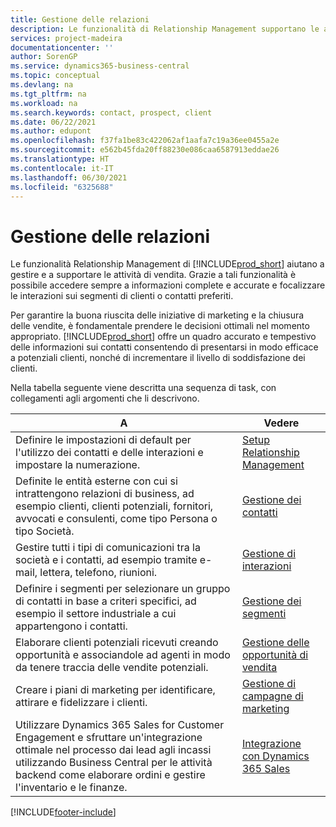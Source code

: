 ```yaml
---
title: Gestione delle relazioni
description: Le funzionalità di Relationship Management supportano le attività di vendita e consentono di accedere alle informazioni sui contatti e i potenziali clienti in modo da poter assistere in modo efficiente i clienti.
services: project-madeira
documentationcenter: ''
author: SorenGP
ms.service: dynamics365-business-central
ms.topic: conceptual
ms.devlang: na
ms.tgt_pltfrm: na
ms.workload: na
ms.search.keywords: contact, prospect, client
ms.date: 06/22/2021
ms.author: edupont
ms.openlocfilehash: f37fa1be83c422062af1aafa7c19a36ee0455a2e
ms.sourcegitcommit: e562b45fda20ff88230e086caa6587913eddae26
ms.translationtype: HT
ms.contentlocale: it-IT
ms.lasthandoff: 06/30/2021
ms.locfileid: "6325688"
---
```

# <a name="managing-relationships"></a>Gestione delle relazioni
Le funzionalità Relationship Management di [!INCLUDE[prod_short](includes/prod_short.md)] aiutano a gestire e a supportare le attività di vendita. Grazie a tali funzionalità è possibile accedere sempre a informazioni complete e accurate e focalizzare le interazioni sui segmenti di clienti o contatti preferiti.

Per garantire la buona riuscita delle iniziative di marketing e la chiusura delle vendite, è fondamentale prendere le decisioni ottimali nel momento appropriato. [!INCLUDE[prod_short](includes/prod_short.md)] offre un quadro accurato e tempestivo delle informazioni sui contatti consentendo di presentarsi in modo efficace a potenziali clienti, nonché di incrementare il livello di soddisfazione dei clienti.

Nella tabella seguente viene descritta una sequenza di task, con collegamenti agli argomenti che li descrivono.  

| A | Vedere |
| --- | --- |
|Definire le impostazioni di default per l'utilizzo dei contatti e delle interazioni e impostare la numerazione.|[Setup Relationship Management](marketing-setup-marketing.md)|
|Definite le entità esterne con cui si intrattengono relazioni di business, ad esempio clienti, clienti potenziali, fornitori, avvocati e consulenti, come tipo Persona o tipo Società.|[Gestione dei contatti](marketing-contacts.md)|
|Gestire tutti i tipi di comunicazioni tra la società e i contatti, ad esempio tramite e-mail, lettera, telefono, riunioni.|[Gestione di interazioni](marketing-interactions.md)|
|Definire i segmenti per selezionare un gruppo di contatti in base a criteri specifici, ad esempio il settore industriale a cui appartengono i contatti.|[Gestione dei segmenti](marketing-segments.md)|
|Elaborare clienti potenziali ricevuti creando opportunità e associandole ad agenti in modo da tenere traccia delle vendite potenziali.|[Gestione delle opportunità di vendita](marketing-manage-sales-opportunities.md)|
|Creare i piani di marketing per identificare, attirare e fidelizzare i clienti.|[Gestione di campagne di marketing](marketing-campaigns.md)|
|Utilizzare Dynamics 365 Sales for Customer Engagement e sfruttare un'integrazione ottimale nel processo dai lead agli incassi utilizzando Business Central per le attività backend come elaborare ordini e gestire l'inventario e le finanze.|[Integrazione con Dynamics 365 Sales](marketing-integrate-dynamicscrm.md)|


[!INCLUDE[footer-include](includes/footer-banner.md)]